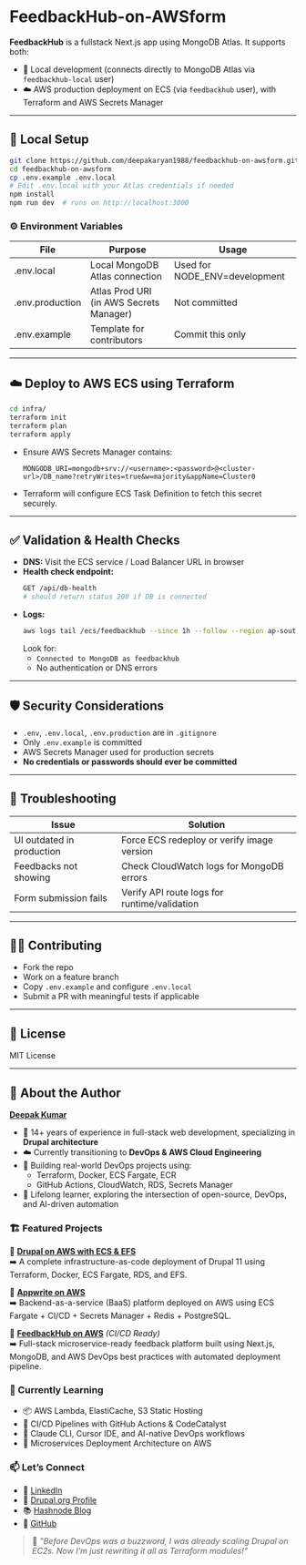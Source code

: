 # FeedbackHub-on-AWSform

**FeedbackHub** is a fullstack Next.js app using MongoDB Atlas. It supports both:
- 🧪 Local development (connects directly to MongoDB Atlas via `feedbackhub‑local` user)
- ☁️ AWS production deployment on ECS (via `feedbackhub` user), with Terraform and AWS Secrets Manager

---

## 🚀 Local Setup

```bash
git clone https://github.com/deepakaryan1988/feedbackhub-on-awsform.git
cd feedbackhub-on-awsform
cp .env.example .env.local
# Edit .env.local with your Atlas credentials if needed
npm install
npm run dev  # runs on http://localhost:3000
```

### ⚙️ Environment Variables

| File           | Purpose                        | Usage                        |
|----------------|-------------------------------|------------------------------|
| .env.local     | Local MongoDB Atlas connection| Used for NODE_ENV=development|
| .env.production| Atlas Prod URI (in AWS Secrets Manager) | Not committed         |
| .env.example   | Template for contributors      | Commit this only             |

---

## ☁️ Deploy to AWS ECS using Terraform

```bash
cd infra/
terraform init
terraform plan
terraform apply
```

- Ensure AWS Secrets Manager contains:
  ```
  MONGODB_URI=mongodb+srv://<username>:<password>@<cluster-url>/DB_name?retryWrites=true&w=majority&appName=Cluster0
  ```
- Terraform will configure ECS Task Definition to fetch this secret securely.

---

## ✅ Validation & Health Checks

- **DNS:** Visit the ECS service / Load Balancer URL in browser
- **Health check endpoint:**
  ```bash
  GET /api/db-health
  # should return status 200 if DB is connected
  ```
- **Logs:**
  ```bash
  aws logs tail /ecs/feedbackhub --since 1h --follow --region ap-south-1
  ```
  Look for:
  - `Connected to MongoDB as feedbackhub`
  - No authentication or DNS errors

---

## 🛡 Security Considerations

- `.env`, `.env.local`, `.env.production` are in `.gitignore`
- Only `.env.example` is committed
- AWS Secrets Manager used for production secrets
- **No credentials or passwords should ever be committed**

---

## 🧰 Troubleshooting

| Issue                        | Solution                                      |
|------------------------------|-----------------------------------------------|
| UI outdated in production    | Force ECS redeploy or verify image version    |
| Feedbacks not showing        | Check CloudWatch logs for MongoDB errors      |
| Form submission fails        | Verify API route logs for runtime/validation  |

---

## 🧑‍💻 Contributing

- Fork the repo
- Work on a feature branch
- Copy `.env.example` and configure `.env.local`
- Submit a PR with meaningful tests if applicable

---

## 📄 License

MIT License

---

## 👤 About the Author

[**Deepak Kumar**](https://github.com/deepakaryan1988)

- 🔧 14+ years of experience in full-stack web development, specializing in **Drupal architecture**
- ☁️ Currently transitioning to **DevOps & AWS Cloud Engineering**
- 🧪 Building real-world DevOps projects using:
  - Terraform, Docker, ECS Fargate, ECR
  - GitHub Actions, CloudWatch, RDS, Secrets Manager
- 🧠 Lifelong learner, exploring the intersection of open-source, DevOps, and AI-driven automation

### 🏗️ Featured Projects
🚢 [**Drupal on AWS with ECS & EFS**](https://github.com/deepakaryan1988/Drupal-AWS)  
➡️ A complete infrastructure-as-code deployment of Drupal 11 using Terraform, Docker, ECS Fargate, RDS, and EFS.

🧱 [**Appwrite on AWS**](https://github.com/deepakaryan1988/appwrite-on-aws)  
➡️ Backend-as-a-service (BaaS) platform deployed on AWS using ECS Fargate + CI/CD + Secrets Manager + Redis + PostgreSQL.

📝 [**FeedbackHub on AWS**](https://github.com/deepakaryan1988/feedbackhub-on-awsform) *(CI/CD Ready)*  
➡️ Full-stack microservice-ready feedback platform built using Next.js, MongoDB, and AWS DevOps best practices with automated deployment pipeline.


### 🎯 Currently Learning
- 📦 AWS Lambda, ElastiCache, S3 Static Hosting
- 🧪 CI/CD Pipelines with GitHub Actions & CodeCatalyst
- 🧠 Claude CLI, Cursor IDE, and AI-native DevOps workflows
- 🧱 Microservices Deployment Architecture on AWS

### 📫 Let’s Connect
- 💼 [LinkedIn](https://www.linkedin.com/in/deepakaryan1988)  
- 🐘 [Drupal.org Profile](https://www.drupal.org/u/deepakaryan1988)  
- 📚 [Hashnode Blog](https://debugdeploygrow.hashnode.dev)  
- 🐙 [GitHub](https://github.com/deepakaryan1988)

> 🧠 _"Before DevOps was a buzzword, I was already scaling Drupal on EC2s. Now I'm just rewriting it all as Terraform modules!"_